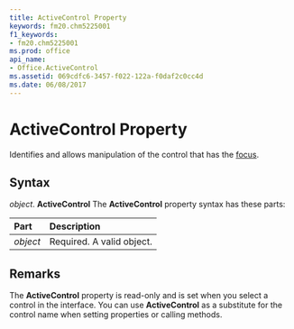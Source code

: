 ```yaml
---
title: ActiveControl Property
keywords: fm20.chm5225001
f1_keywords:
- fm20.chm5225001
ms.prod: office
api_name:
- Office.ActiveControl
ms.assetid: 069cdfc6-3457-f022-122a-f0daf2c0cc4d
ms.date: 06/08/2017
---
```



# ActiveControl Property



Identifies and allows manipulation of the control that has the [focus](../../Glossary/vbe-glossary.md#focu).

## Syntax

_object_. **ActiveControl**
The  **ActiveControl** property syntax has these parts:


|**Part**|**Description**|
|:-----|:-----|
| _object_|Required. A valid object.|

## Remarks

The  **ActiveControl** property is read-only and is set when you select a control in the interface. You can use **ActiveControl** as a substitute for the control name when setting properties or calling methods.

